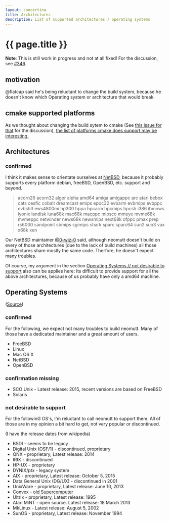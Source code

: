```yaml
---
layout: concertina
title: Architectures
description: List of supported architectures / operating systems
---
```


# {{ page.title }}

**Note**: This is still work in progress and not at all fixed! For the
discussion, see [#346](https://github.com/neomutt/neomutt/issues/436).

## motivation

@flatcap said he's being reluctant to change the build system, because he
doesn't know which Operating system or architecture that would break.

## cmake supported platforms

As we thought about changing the build sytem to cmake (See [this issue for
that](https://github.com/neomutt/neomutt/issues/321) for the discussion), 
[the list of platforms cmake does support may be interesting.
](https://gitlab.kitware.com/cmake/cmake/tree/master/Modules/Platform)

## Architectures

### confirmed

I think it makes sense to orientate ourselves at
[NetBSD](http://netbsd.net/releases/formal-7/NetBSD-7.0.2.html#system-families),
because it probably supports every platform debian, freeBSD, OpenBSD, etc.
support and beyond.

> acorn26 acorn32 algor alpha amd64 amiga amigappc arc atari bebox cats cesfic
> cobalt dreamcast emips epoc32 evbarm evbmips evbppc evbsh3 ews4800mi hp300
> hppa hpcarm hpcmips hpcsh i386 ibmnws iyonix landisk luna68k mac68k macppc
> mipsco mmeye mvme68k mvmeppc netwinder news68k newsmips next68k ofppc pmax
> prep rs6000 sandpoint sbmips sgimips shark sparc sparc64 sun2 sun3 vax x68k
> xen

Our NetBSD maintainer
[@0-wiz-0](https://github.com/neomutt/neomutt/issues/436#issuecomment-282689847)
said, although neomutt doesn't build on every of those architectures (due to the
lack of build machines) all those architectures share mostly the same code.
Therfore, he doesn't expect many troubles.

Of course, my argument in the section [Operating Systems // not desirable to
support](#not-desirable-to-support) also can be applies here: Its difficult to
provide support for all the above architectures, because of us probably have
only a amd64 machine.

## Operating Systems

([Source](https://github.com/neomutt/neomutt/blob/135b1bfa9bd10336b93a25bdaf6112dc4c77df46/INSTALL#L7-L27))

### confirmed

For the following, we expect not many troubles to build neomutt. Many of those
have a dedicated maintainer and a great amount of users.

* FreeBSD
* Linux
* Mac OS X
* NetBSD
* OpenBSD

### confirmation missing

* SCO Unix -  Latest release: 2015, recent versions are based on FreeBSD
* Solaris

### not desirable to support

For the followinG OS's, I'm reluctant to call neomutt to support them. All of
those are in my opinion a bit hard to get, not very popular or discontinued.

(I have the release dates from wikipedia)

* BSDI - seems to be legacy
* Digital Unix (OSF/1) - discontinued, proprietary
* QNX - proprietary, Latest release: 2014
* IRIX - discontinued
* HP-UX - proprietary
* DYNIX/ptx - legacy system
* AIX - proprietary, Latest release: October 5, 2015
* Data General Unix (DG/UX) - discontinued in 2001
* UnixWare - proprietary, Latest release:  June 10, 2013
* Convex - [old Supercomputer](https://en.wikipedia.org/wiki/Convex_Computer)
* Ultrix - proprietary, Latest release: 1995
* Atari MiNT - open source. Latest release: 18 March 2013
* MkLinux - Latest release: August 5, 2002
* SunOS - proprietary, Latest release: November 1994


